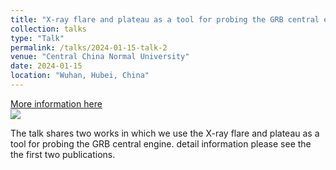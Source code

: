 ```yaml
---
title: "X-ray flare and plateau as a tool for probing the GRB central engine"
collection: talks
type: "Talk"
permalink: /talks/2024-01-15-talk-2
venue: "Central China Normal University"
date: 2024-01-15
location: "Wuhan, Hubei, China"
---
```


[More information here](https://tianci-zheng.github.io/publications/)<br/><img src='/images/500x300.png'>

The talk shares two works in which we use the X-ray flare and plateau as a tool for probing the GRB central engine. detail information please see the the first two publications.<br/><pdf src='/files/沈括会议海报-郑天赐-紫台-60-90.pdf'>
